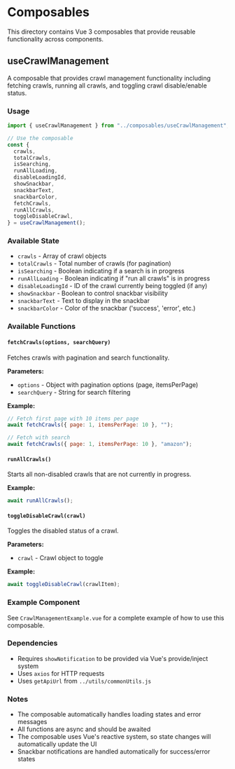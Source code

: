 # Composables

This directory contains Vue 3 composables that provide reusable functionality across components.

## useCrawlManagement

A composable that provides crawl management functionality including fetching crawls, running all crawls, and toggling crawl disable/enable status.

### Usage

```javascript
import { useCrawlManagement } from "../composables/useCrawlManagement";

// Use the composable
const {
  crawls,
  totalCrawls,
  isSearching,
  runAllLoading,
  disableLoadingId,
  showSnackbar,
  snackbarText,
  snackbarColor,
  fetchCrawls,
  runAllCrawls,
  toggleDisableCrawl,
} = useCrawlManagement();
```

### Available State

- `crawls` - Array of crawl objects
- `totalCrawls` - Total number of crawls (for pagination)
- `isSearching` - Boolean indicating if a search is in progress
- `runAllLoading` - Boolean indicating if "run all crawls" is in progress
- `disableLoadingId` - ID of the crawl currently being toggled (if any)
- `showSnackbar` - Boolean to control snackbar visibility
- `snackbarText` - Text to display in the snackbar
- `snackbarColor` - Color of the snackbar ('success', 'error', etc.)

### Available Functions

#### `fetchCrawls(options, searchQuery)`

Fetches crawls with pagination and search functionality.

**Parameters:**

- `options` - Object with pagination options (page, itemsPerPage)
- `searchQuery` - String for search filtering

**Example:**

```javascript
// Fetch first page with 10 items per page
await fetchCrawls({ page: 1, itemsPerPage: 10 }, "");

// Fetch with search
await fetchCrawls({ page: 1, itemsPerPage: 10 }, "amazon");
```

#### `runAllCrawls()`

Starts all non-disabled crawls that are not currently in progress.

**Example:**

```javascript
await runAllCrawls();
```

#### `toggleDisableCrawl(crawl)`

Toggles the disabled status of a crawl.

**Parameters:**

- `crawl` - Crawl object to toggle

**Example:**

```javascript
await toggleDisableCrawl(crawlItem);
```

### Example Component

See `CrawlManagementExample.vue` for a complete example of how to use this composable.

### Dependencies

- Requires `showNotification` to be provided via Vue's provide/inject system
- Uses `axios` for HTTP requests
- Uses `getApiUrl` from `../utils/commonUtils.js`

### Notes

- The composable automatically handles loading states and error messages
- All functions are async and should be awaited
- The composable uses Vue's reactive system, so state changes will automatically update the UI
- Snackbar notifications are handled automatically for success/error states
